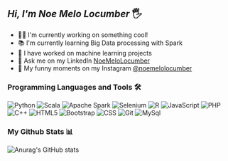 ## ***Hi, I'm Noe Melo Locumber*** 🖐

- 👩‍💻 I'm currently working on something cool!
- 📚 I'm currently learning Big Data processing with Spark
- 🚀 I have worked on machine learning projects
- 💬 Ask me on my LinkedIn [NoeMeloLocumber](https://www.linkedin.com/in/noemelolocumber/)
- 🚵 My funny moments on my Instagram [@noemelolocumber](https://www.instagram.com/noemelolocumber/)
### Programming Languages and Tools 🛠

![Python](https://img.shields.io/badge/-Python-3776AB?logo=python&logoColor=white&style=flat-square)
![Scala](https://img.shields.io/badge/-Scala-DC322F?logo=scala&logoColor=white&style=flat-square)
![Apache Spark](https://img.shields.io/badge/-ApacheSpark-E25A1C?logo=ApacheSpark&logoColor=white&style=flat-square)
![Selenium](https://img.shields.io/badge/-Selenium-43B02A?logo=Selenium&logoColor=white&style=flat-square)
![R](https://img.shields.io/badge/-R-276DC3?logo=r&logoColor=white&style=flat-square)
![JavaScript](https://img.shields.io/badge/-JavaScript-F7DF1E?logo=JavaScript&logoColor=black&style=flat-square)
![PHP](https://img.shields.io/badge/-PHP-777BB4?logo=PHP&logoColor=white&style=flat-square)
![C++](https://img.shields.io/badge/-C++-00599C?logo=Cplusplus&logoColor=white&style=flat-square)
![HTML5](https://img.shields.io/badge/-HTML5-E34F26?logo=HTML5&logoColor=white&style=flat-square)
![Bootstrap](https://img.shields.io/badge/-Bootstrap-7952B3?logo=Bootstrap&logoColor=white&style=flat-square)
![CSS](https://img.shields.io/badge/-CSS-31A8FF?logo=css&logoColor=white&style=flat-square)
![Git](https://img.shields.io/badge/-Git-EC7063?logo=Git&logoColor=white&style=flat-square)
![MySql](https://img.shields.io/badge/-MySql-4479A1?logo=mysql&logoColor=white&style=flat-square)

### My Github Stats 📊
![Anurag's GitHub stats](https://github-readme-stats.vercel.app/api?username=noemelo&show_icons=true&theme=tokyonight)
